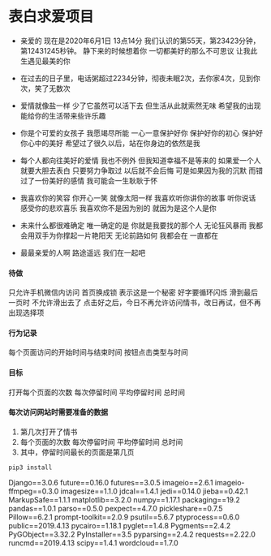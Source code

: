 # 表白求爱项目

- 亲爱的 现在是2020年6月1日  13点14分 我们认识的第55天，第23423分钟，第12431245秒钟。
静下来的时候想着你 一切都美好的那么不可思议 让我此生遇见最美的你

- 在过去的日子里，电话粥超过2234分钟，彻夜未眠2次，去你家4次，见到你次，笑了无数次

- 爱情就像盐一样 少了它虽然可以活下去 但生活从此就索然无味 希望我的出现 能给你的生活带来些许乐趣

- 你是个可爱的女孩子 我愿竭尽所能 一心一意保护好你 保护好你的初心 保护好你心中的美好 希望过了很久以后，站在你身边的依然是我

- 每个人都向往美好的爱情 我也不例外 但我知道幸福不是等来的 如果爱一个人就要大胆去表白 只要努力争取过 以后就不会后悔 可是如果因为我的沉默 而错过了一份美好的感情 我可能会一生耿耿于怀
 
- 我喜欢你的笑容 你开心一笑 就像太阳一样 我喜欢听你讲你的故事 听你说话 感受你的悲欢喜乐 我喜欢你不是因为别的 就因为是这个人是你

- 未来什么都很难确定 唯一确定的是 你就是我要找的那个人 无论狂风暴雨 我都会用双手为你撑起一片艳阳天 无论前路如何 我都会在 一直都在

- 最最亲爱的人啊 路途遥远 我们在一起吧

#### 待做
只允许手机微信内访问
首页换成锁 表示这是一个秘密
好字要循环闪烁
滑到最后一页时 不允许滑出去了
点击好之后，今日不再允许访问情书，改日再试，但不再出现选择项

#### 行为记录
每个页面访问的开始时间与结束时间
按钮点击类型与时间

#### 目标
打开每个页面的次数 每次停留时间 平均停留时间 总时间

#### 每次访问网站时需要准备的数据
1. 第几次打开了情书
2. 每个页面的次数 每次停留时间 平均停留时间 总时间
3. 其中，停留时间最长的页面是第几页

```
pip3 install 
```
Django==3.0.6
future==0.16.0
futures==3.0.5
imageio==2.6.1
imageio-ffmpeg==0.3.0
imagesize==1.1.0
jdcal==1.4.1
jedi==0.14.0
jieba==0.42.1
MarkupSafe==1.1.1
matplotlib==3.2.0
numpy==1.17.1
packaging==19.2
pandas==1.0.1
parso==0.5.0
pexpect==4.7.0
pickleshare==0.7.5
Pillow==6.2.1
prompt-toolkit==2.0.9
psutil==5.6.7
ptyprocess==0.6.0
public==2019.4.13
pycairo==1.18.1
pyglet==1.4.8
Pygments==2.4.2
PyGObject==3.32.2
PyInstaller==3.5
pyparsing==2.4.2
requests==2.22.0
runcmd==2019.4.13
scipy==1.4.1
wordcloud==1.7.0
